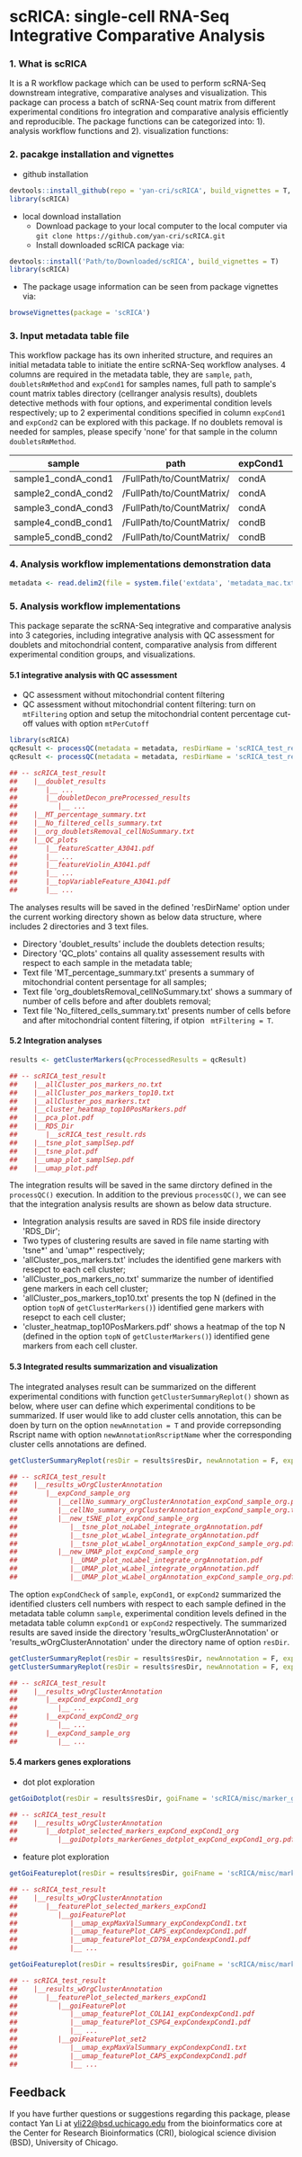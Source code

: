 # scRICA: **s**ingle-**c**ell **R**NA-Seq **I**ntegrative **C**omparative **A**nalysis 

### 1. What is scRICA
It is a R workflow package which can be used to perform scRNA-Seq downstream integrative, comparative analyses and visualization. This package can process a batch of scRNA-Seq count matrix from different experimental conditions fro integration and comparative analysis efficiently and reproducible. The package functions can be categorized into: 1). analysis workflow functions and 2). visualization functions:

### 2. pacakge installation and vignettes

  * github installation

```r
devtools::install_github(repo = 'yan-cri/scRICA', build_vignettes = T, force = T)
library(scRICA)
```
  
  * local download installation
     + Download package to your local computer to the local computer via `git clone https://github.com/yan-cri/scRICA.git`
     + Install downloaded scRICA package via:
```r
devtools::install('Path/to/Downloaded/scRICA', build_vignettes = T)
library(scRICA)
```
  
  * The package usage information can be seen from package vignettes via:
```r
browseVignettes(package = 'scRICA')
```

### 3. Input metadata table file

This workflow package has its own inherited structure, and requires an initial metadata table to initiate the entire scRNA-Seq workflow analyses. 4 columns are required in the metadata table, they are `sample`, `path`, `doubletsRmMethod` and `expCond1` for samples names, full path to sample's count matrix tables directory (cellranger analysis results), doublets detective methods with four options, and experimental condition levels respectively; up to 2 experimental conditions specified in column `expCond1` and `expCond2` can be explored with this package. If no doublets removal is needed for samples, please specify 'none' for that sample in the column `doubletsRmMethod`.

sample  | path  | expCond1 | expCond2 | doubletsRmMethod
------------- | -------------  | -------------  | ------------- | ------------- 
sample1_condA_cond1  | /FullPath/to/CountMatrix/ | condA | cond1 | OL/centroids/medoids/none 
sample2_condA_cond2  | /FullPath/to/CountMatrix/ | condA | cond2 | OL/centroids/medoids/none 
sample3_condA_cond3  | /FullPath/to/CountMatrix/ | condA | cond3 | OL/centroids/medoids/none
sample4_condB_cond1  | /FullPath/to/CountMatrix/ | condB | cond1 | OL/centroids/medoids/none 
sample5_condB_cond2  | /FullPath/to/CountMatrix/ | condB | cond2 | OL/centroids/medoids/none 

### 4. Analysis workflow implementations demonstration data 

```r
metadata <- read.delim2(file = system.file('extdata', 'metadata_mac.txt', package = 'scRICA', mustWork = T), header = T) 
```

### 5. Analysis workflow implementations

This package separate the scRNA-Seq integrative and comparative analysis into 3 categories, including integrative analysis with QC assessment for doublets and mitochondrial content, comparative analysis from different experimental condition groups, and visualizations.

#### 5.1 integrative analysis with QC assessment
 * QC assessment without mitochondrial content filtering
 * QC assessment without mitochondrial content filtering: turn on `mtFiltering` option and setup the mitochondrial content percentage cut-off values with option `mtPerCutoff`

```r
library(scRICA)
qcResult <- processQC(metadata = metadata, resDirName = 'scRICA_test_result', genomeSpecies = 'human')
qcResult <- processQC(metadata = metadata, resDirName = 'scRICA_test_result', genomeSpecies = 'human', mtFiltering = T, mtPerCutoff = 20)
```

```r
## -- scRICA_test_result
##    |__doublet_results
##       |__ ...
##       |__doubletDecon_preProcessed_results
##          |__ ...
##    |__MT_percentage_summary.txt
##    |__No_filtered_cells_summary.txt
##    |__org_doubletsRemoval_cellNoSummary.txt
##    |__QC_plots
##       |__featureScatter_A3041.pdf
##       |__ ...
##       |__featureViolin_A3041.pdf
##       |__ ...
##       |__topVariableFeature_A3041.pdf
##       |__ ...
```

   The analyses results will be saved in the defined 'resDirName' option under the current working directory shown as below data structure, where includes 2 directories and 3 text files. 
   + Directory 'doublet_results' include the doublets detection results;
   + Directory 'QC_plots' contains all quality assessement results with respect to each sample in the metadata table;
   + Text file 'MT_percentage_summary.txt' presents a summary of mitochondrial content persentage for all samples;
   + Text file 'org_doubletsRemoval_cellNoSummary.txt' shows a summary of number of cells before and after doublets removal;
   + Text file 'No_filtered_cells_summary.txt' presents number of cells before and after mitochondrial content filtering, if otpion ` mtFiltering = T`.

#### 5.2 Integration analyses
```r
results <- getClusterMarkers(qcProcessedResults = qcResult)
```

```r
## -- scRICA_test_result
##    |__allCluster_pos_markers_no.txt
##    |__allCluster_pos_markers_top10.txt
##    |__allCluster_pos_markers.txt
##    |__cluster_heatmap_top10PosMarkers.pdf
##    |__pca_plot.pdf
##    |__RDS_Dir
##       |__scRICA_test_result.rds
##    |__tsne_plot_samplSep.pdf
##    |__tsne_plot.pdf
##    |__umap_plot_samplSep.pdf
##    |__umap_plot.pdf
```

The integration results will be saved in the same dirctory defined in the `processQC()` execution. In addition to the previous `processQC()`, we can see that the integration analysis results are shown as below data structure.
 + Integration analysis results are saved in RDS file inside directory 'RDS_Dir';
 + Two types of clustering results are saved in file name starting with 'tsne*' and 'umap*' respectively;
 + 'allCluster_pos_markers.txt' includes the identified gene markers with resepct to each cell cluster;
 + 'allCluster_pos_markers_no.txt' summarize the number of identified gene markers in each cell cluster;
 + 'allCluster_pos_markers_top10.txt' presents the top N (defined in the option `topN` of `getClusterMarkers()`) identified gene markers with resepct to each cell cluster;
 + 'cluster_heatmap_top10PosMarkers.pdf' shows a heatmap of the top N (defined in the option `topN` of `getClusterMarkers()`) identified gene markers from each cell cluster.

#### 5.3 Integrated results summarization and visualization

The integrated analyses result can be summarized on the different experimental conditions with function `getClusterSummaryReplot()` shown as below, where user can define which experimental conditions to be summarized. If user would like to add cluster cells annotation, this can be doen by turn on the option `newAnnotation = T` and provide correpsonding Rscript name with option `newAnnotationRscriptName` wher the corresponding cluster cells annotations are defined.

```r
getClusterSummaryReplot(resDir = results$resDir, newAnnotation = F, expCondCheck = 'sample', expCondSepName = 'sample_org')
```

```r
## -- scRICA_test_result
##    |__results_wOrgClusterAnnotation
##       |__expCond_sample_org
##          |__cellNo_summary_orgClusterAnnotation_expCond_sample_org.pdf
##          |__cellNo_summary_orgClusterAnnotation_expCond_sample_org.txt
##          |__new_tSNE_plot_expCond_sample_org
##             |__tsne_plot_noLabel_integrate_orgAnnotation.pdf
##             |__tsne_plot_wLabel_integrate_orgAnnotation.pdf
##             |__tsne_plot_wLabel_orgAnnotation_expCond_sample_org.pdf
##          |__new_UMAP_plot_expCond_sample_org
##             |__UMAP_plot_noLabel_integrate_orgAnnotation.pdf
##             |__UMAP_plot_wLabel_integrate_orgAnnotation.pdf
##             |__UMAP_plot_wLabel_orgAnnotation_expCond_sample_org.pdf
```
    
The option `expCondCheck` of `sample`, `expCond1`, or `expCond2` summarized the identified clusters cell numbers with respect to each sample defined in the metadata table column `sample`, experimental condition levels defined in the metadata table column `expCond1` or `expCond2` respectively. The summarized results are saved inside the directory 'results_wOrgClusterAnnotation' or 'results_wOrgClusterAnnotation' under the directory name of option `resDir`.

```r
getClusterSummaryReplot(resDir = results$resDir, newAnnotation = F, expCondCheck = 'expCond1', expCondSepName = 'expCond1_org' )
getClusterSummaryReplot(resDir = results$resDir, newAnnotation = F, expCondCheck = 'expCond2', expCondSepName = 'expCond2_org' )
```

```r
## -- scRICA_test_result
##    |__results_wOrgClusterAnnotation
##       |__expCond_expCond1_org
##          |__ ...
##       |__expCond_expCond2_org
##          |__ ...
##       |__expCond_sample_org
##          |__ ...
```

#### 5.4 markers genes explorations

  * dot plot exploration
  
```r
getGoiDotplot(resDir = results$resDir, goiFname = 'scRICA/misc/marker_genes.xlsx', expCondCheck = 'expCond1', expCondSepName = 'expCond1_org')
```

```r
## -- scRICA_test_result
##    |__results_wOrgClusterAnnotation
##       |__dotplot_selected_markers_expCond_expCond1_org
##          |__goiDotplots_markerGenes_dotplot_expCond_expCond1_org.pdf
```

  * feature plot exploration
```r
getGoiFeatureplot(resDir = results$resDir, goiFname = 'scRICA/misc/marker_genes.xlsx', expCondCheck  = 'expCond1')
```

```r
## -- scRICA_test_result
##    |__results_wOrgClusterAnnotation
##       |__featurePlot_selected_markers_expCond1
##          |__goiFeaturePlot
##             |__umap_expMaxValSummary_expCondexpCond1.txt
##             |__umap_featurePlot_CAPS_expCondexpCond1.pdf
##             |__umap_featurePlot_CD79A_expCondexpCond1.pdf
##             |__ ...
```

```r   
getGoiFeatureplot(resDir = results$resDir, goiFname = 'scRICA/misc/marker_genes_set2.xlsx', expCondCheck  = 'expCond1', featurePlotFnamePrefix='goiFeaturePlot_set2')
```

```r 
## -- scRICA_test_result
##    |__results_wOrgClusterAnnotation
##       |__featurePlot_selected_markers_expCond1
##          |__goiFeaturePlot
##             |__umap_featurePlot_COL1A1_expCondexpCond1.pdf
##             |__umap_featurePlot_CSPG4_expCondexpCond1.pdf
##             |__ ...
##          |__goiFeaturePlot_set2
##             |__umap_expMaxValSummary_expCondexpCond1.txt
##             |__umap_featurePlot_CAPS_expCondexpCond1.pdf
##             |__ ...
```

## Feedback
If you have further questions or suggestions regarding this package, please contact Yan Li at yli22@bsd.uchicago.edu from the bioinformatics core at the Center for Research Bioinformatics (CRI), biological science division (BSD), University of Chicago.



